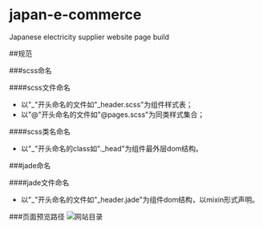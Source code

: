 # japan-e-commerce
Japanese electricity supplier website page build

##规范

###scss命名

####scss文件命名
* 以"_"开头命名的文件如"_header.scss"为组件样式表；
* 以"@"开头命名的文件如"@pages.scss"为同类样式集合；

####scss类名命名
* 以"_"开头命名的class如"._head"为组件最外层dom结构。

###jade命名

####jade文件命名
* 以"_"开头命名的文件如"_header.jade"为组件dom结构，以mixin形式声明。

###页面预览路径
![网站目录](https://miller547719886.github.io/kopi6.com/)
